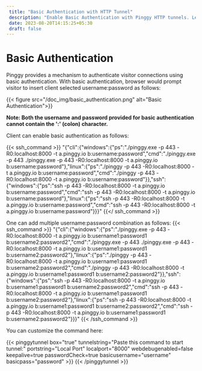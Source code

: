 ```yaml
---
 title: "Basic Authentication with HTTP Tunnel" 
 description: "Enable Basic Authentication with Pinggy HTTP tunnels. Learn how to configure and start tunnels with username and password for added security."
 date: 2023-08-20T14:15:25+05:30 
 draft: false 
---
```


# Basic Authentication

Pinggy provides a mechanism to authenticate visitor connections using basic
authentication. With basic authentication, browser would prompt visitor to insert client selected username:password as follows:

{{< figure src="/doc_img/basic_authentication.png" alt="Basic Authentication">}}

**Note: Both the username and password provided for basic authentication cannot contain the ':' (colon) character.**

Client can enable basic authentication as follows:

{{< ssh_command >}}
"{\"cli\":{\"windows\":{\"ps\":\"./pinggy.exe -p 443 -R0:localhost:8000 -t a.pinggy.io b:username:password\",\"cmd\":\"./pinggy.exe -p 443 ./pinggy.exe -p 443 -R0:localhost:8000 -t a.pinggy.io b:username:password\"},\"linux\":{\"ps\":\"./pinggy -p 443 -R0:localhost:8000 -t a.pinggy.io b:username:password\",\"cmd\":\"./pinggy -p 443 -R0:localhost:8000 -t a.pinggy.io b:username:password\"}},\"ssh\":{\"windows\":{\"ps\":\"ssh -p 443 -R0:localhost:8000 -t a.pinggy.io b:username:password\",\"cmd\":\"ssh -p 443 -R0:localhost:8000 -t a.pinggy.io b:username:password\"},\"linux\":{\"ps\":\"ssh -p 443 -R0:localhost:8000 -t a.pinggy.io b:username:password\",\"cmd\":\"ssh -p 443 -R0:localhost:8000 -t a.pinggy.io b:username:password\"}}}"
{{</ ssh_command >}}

One can add multiple username:password combination as follows:
{{< ssh_command >}}
"{\"cli\":{\"windows\":{\"ps\":\"./pinggy.exe -p 443 -R0:localhost:8000 -t a.pinggy.io b:username1:password1 b:username2:password2\",\"cmd\":\"./pinggy.exe -p 443 ./pinggy.exe -p 443 -R0:localhost:8000 -t a.pinggy.io b:username1:password1 b:username2:password2\"},\"linux\":{\"ps\":\"./pinggy -p 443 -R0:localhost:8000 -t a.pinggy.io b:username1:password1 b:username2:password2\",\"cmd\":\"./pinggy -p 443 -R0:localhost:8000 -t a.pinggy.io b:username1:password1 b:username2:password2\"}},\"ssh\":{\"windows\":{\"ps\":\"ssh -p 443 -R0:localhost:8000 -t a.pinggy.io b:username1:password1 b:username2:password2\",\"cmd\":\"ssh -p 443 -R0:localhost:8000 -t a.pinggy.io b:username1:password1 b:username2:password2\"},\"linux\":{\"ps\":\"ssh -p 443 -R0:localhost:8000 -t a.pinggy.io b:username1:password1 b:username2:password2\",\"cmd\":\"ssh -p 443 -R0:localhost:8000 -t a.pinggy.io b:username1:password1 b:username2:password2\"}}}"
{{< /ssh_command >}}

You can customize the command here:

{{< pinggytunnel box="true" tunnelstring="Paste this command to start tunnel:" portstring="Local Port" localport="8000" webdebugenabled=false keepalive=true passwordCheck=true basicusername="username" basicpass="password" >}}
{{< /pinggytunnel >}}
